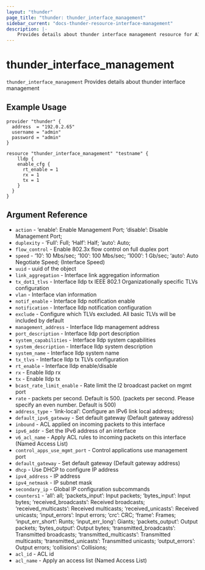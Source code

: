 ```yaml
---
layout: "thunder"
page_title: "thunder: thunder_interface_management"
sidebar_current: "docs-thunder-resource-interface-management"
description: |-
	Provides details about thunder interface management resource for A10
---
```


# thunder\_interface\_management

`thunder_interface_management` Provides details about thunder interface management
## Example Usage


```hcl
provider "thunder" {
  address  = "192.0.2.65"
  username = "admin"
  password = "admin"
}

resource "thunder_interface_management" "testname" {
	lldp {
    enable_cfg {
      rt_enable = 1
      rx = 1
      tx = 1
    }
  }
}
```

## Argument Reference

* `action` - ‘enable’: Enable Management Port; ‘disable’: Disable Management Port;
* `duplexity` - ‘Full’: Full; ‘Half’: Half; ‘auto’: Auto;
* `flow_control` - Enable 802.3x flow control on full duplex port
* `speed` - ‘10’: 10 Mbs/sec; ‘100’: 100 Mbs/sec; ‘1000’: 1 Gb/sec; ‘auto’: Auto Negotiate Speed;  (Interface Speed)
* `uuid` - uuid of the object
* `link_aggregation` - Interface link aggregation information
* `tx_dot1_tlvs` - Interface lldp tx IEEE 802.1 Organizationally specific TLVs configuration
* `vlan` - Interface vlan information
* `notif_enable` - Interface lldp notification enable
* `notification` - Interface lldp notification configuration
* `exclude` - Configure which TLVs excluded. All basic TLVs will be included by default
* `management_address` - Interface lldp management address
* `port_description` - Interface lldp port description
* `system_capabilities` - Interface lldp system capabilities
* `system_description` - Interface lldp system description
* `system_name` - Interface lldp system name
* `tx_tlvs` - Interface lldp tx TLVs configuration
* `rt_enable` - Interface lldp enable/disable
* `rx` - Enable lldp rx
* `tx` - Enable lldp tx
* `bcast_rate_limit_enable` - Rate limit the l2 broadcast packet on mgmt port
* `rate` - packets per second. Default is 500. (packets per second. Please specify an even number. Default is 500)
* `address_type` - ‘link-local’: Configure an IPv6 link local address;
* `default_ipv6_gateway` - Set default gateway (Default gateway address)
* `inbound` - ACL applied on incoming packets to this interface
* `ipv6_addr` - Set the IPv6 address of an interface
* `v6_acl_name` - Apply ACL rules to incoming packets on this interface (Named Access List)
* `control_apps_use_mgmt_port` - Control applications use management port
* `default_gateway` - Set default gateway (Default gateway address)
* `dhcp` - Use DHCP to configure IP address
* `ipv4_address` - IP address
* `ipv4_netmask` - IP subnet mask
* `secondary_ip` - Global IP configuration subcommands
* `counters1` - ‘all’: all; ‘packets_input’: Input packets; ‘bytes_input’: Input bytes; ‘received_broadcasts’: Received broadcasts; ‘received_multicasts’: Received multicasts; ‘received_unicasts’: Received unicasts; ‘input_errors’: Input errors; ‘crc’: CRC; ‘frame’: Frames; ‘input_err_short’: Runts; ‘input_err_long’: Giants; ‘packets_output’: Output packets; ‘bytes_output’: Output bytes; ‘transmitted_broadcasts’: Transmitted broadcasts; ‘transmitted_multicasts’: Transmitted multicasts; ‘transmitted_unicasts’: Transmitted unicasts; ‘output_errors’: Output errors; ‘collisions’: Collisions;
* `acl_id` - ACL id
* `acl_name` - Apply an access list (Named Access List)

